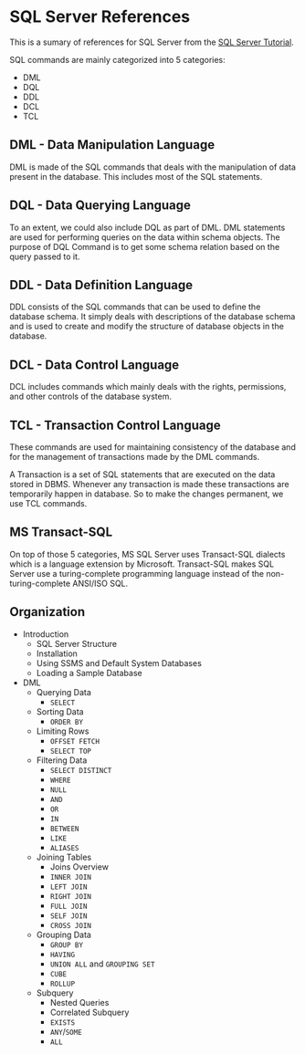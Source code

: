 # SQL Server References

This is a sumary of references for SQL Server from the [SQL Server Tutorial](https://www.sqlservertutorial.net/).

SQL commands are mainly categorized into 5 categories:

- DML
- DQL
- DDL
- DCL
- TCL

## DML - Data Manipulation Language

DML is made of the SQL commands that deals with the manipulation of data present in the database. This includes most of the SQL statements.

## DQL - Data Querying Language

To an extent, we could also include DQL as part of DML. DML statements are used for performing queries on the data within schema objects. The purpose of DQL Command is to get some schema relation based on the query passed to it.

## DDL - Data Definition Language

DDL consists of the SQL commands that can be used to define the database schema. It simply deals with descriptions of the database schema and is used to create and modify the structure of database objects in the database.

## DCL - Data Control Language

DCL includes commands which mainly deals with the rights, permissions, and other controls of the database system.

## TCL - Transaction Control Language

These commands are used for maintaining consistency of the database and for the management of transactions made by the DML commands.

A Transaction is a set of SQL statements that are executed on the data stored in DBMS. Whenever any transaction is made these transactions are temporarily happen in database. So to make the changes permanent, we use TCL commands.

## MS Transact-SQL

On top of those 5 categories, MS SQL Server uses Transact-SQL dialects which is a language extension by Microsoft. Transact-SQL makes SQL Server use a turing-complete programming language instead of the non-turing-complete ANSI/ISO SQL.

## Organization

- Introduction
  - SQL Server Structure
  - Installation
  - Using SSMS and Default System Databases
  - Loading a Sample Database
- DML
  - Querying Data
    - `SELECT`
  - Sorting Data
    - `ORDER BY`
  - Limiting Rows
    - `OFFSET FETCH`
    - `SELECT TOP`
  - Filtering Data
    - `SELECT DISTINCT`
    - `WHERE`
    - `NULL`
    - `AND`
    - `OR`
    - `IN`
    - `BETWEEN`
    - `LIKE`
    - `ALIASES`
  - Joining Tables
    - Joins Overview
    - `INNER JOIN`
    - `LEFT JOIN`
    - `RIGHT JOIN`
    - `FULL JOIN`
    - `SELF JOIN`
    - `CROSS JOIN`
  - Grouping Data
    - `GROUP BY`
    - `HAVING`
    - `UNION ALL` and `GROUPING SET`
    - `CUBE`
    - `ROLLUP`
  - Subquery
    - Nested Queries
    - Correlated Subquery
    - `EXISTS`
    - `ANY`/`SOME`
    - `ALL`

